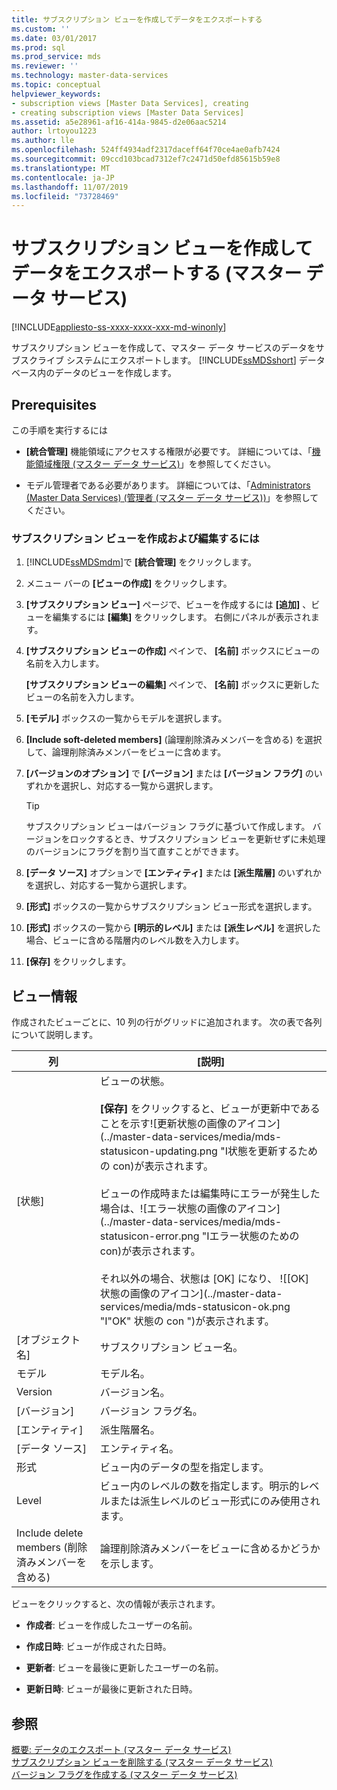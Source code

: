 ```yaml
---
title: サブスクリプション ビューを作成してデータをエクスポートする
ms.custom: ''
ms.date: 03/01/2017
ms.prod: sql
ms.prod_service: mds
ms.reviewer: ''
ms.technology: master-data-services
ms.topic: conceptual
helpviewer_keywords:
- subscription views [Master Data Services], creating
- creating subscription views [Master Data Services]
ms.assetid: a5e28961-af16-414a-9845-d2e06aac5214
author: lrtoyou1223
ms.author: lle
ms.openlocfilehash: 524ff4934adf2317daceff64f70ce4ae0afb7424
ms.sourcegitcommit: 09ccd103bcad7312ef7c2471d50efd85615b59e8
ms.translationtype: MT
ms.contentlocale: ja-JP
ms.lasthandoff: 11/07/2019
ms.locfileid: "73728469"
---
```

# <a name="create-a-subscription-view-to-export-data-master-data-services"></a>サブスクリプション ビューを作成してデータをエクスポートする (マスター データ サービス)

[!INCLUDE[appliesto-ss-xxxx-xxxx-xxx-md-winonly](../includes/appliesto-ss-xxxx-xxxx-xxx-md-winonly.md)]

  サブスクリプション ビューを作成して、マスター データ サービスのデータをサブスクライブ システムにエクスポートします。 [!INCLUDE[ssMDSshort](../includes/ssmdsshort-md.md)] データベース内のデータのビューを作成します。  
  
## <a name="prerequisites"></a>Prerequisites  
 この手順を実行するには  
  
-   **[統合管理]** 機能領域にアクセスする権限が必要です。 詳細については、「[機能領域権限 (マスター データ サービス)](../master-data-services/functional-area-permissions-master-data-services.md)」を参照してください。  
  
-   モデル管理者である必要があります。 詳細については、「[Administrators &#40;Master Data Services&#41; (管理者 &#40;マスター データ サービス&#41;)](../master-data-services/administrators-master-data-services.md)」を参照してください。  
  
### <a name="to-create-and-edit-a-subscription-view"></a>サブスクリプション ビューを作成および編集するには  
  
1.  [!INCLUDE[ssMDSmdm](../includes/ssmdsmdm-md.md)]で **[統合管理]** をクリックします。  
  
2.  メニュー バーの **[ビューの作成]** をクリックします。  
  
3.  **[サブスクリプション ビュー]** ページで、ビューを作成するには **[追加]** 、ビューを編集するには **[編集]** をクリックします。 右側にパネルが表示されます。  
  
4.  **[サブスクリプション ビューの作成]** ペインで、 **[名前]** ボックスにビューの名前を入力します。  
  
     **[サブスクリプション ビューの編集]** ペインで、 **[名前]** ボックスに更新したビューの名前を入力します。  
  
5.  **[モデル]** ボックスの一覧からモデルを選択します。  
  
6.  **[Include soft-deleted members]** (論理削除済みメンバーを含める) を選択して、論理削除済みメンバーをビューに含めます。  
  
7.  **[バージョンのオプション]** で **[バージョン]** または **[バージョン フラグ]** のいずれかを選択し、対応する一覧から選択します。  
  
    > [!TIP]  
    >  サブスクリプション ビューはバージョン フラグに基づいて作成します。 バージョンをロックするとき、サブスクリプション ビューを更新せずに未処理のバージョンにフラグを割り当て直すことができます。  
  
8.  **[データ ソース]** オプションで **[エンティティ]** または **[派生階層]** のいずれかを選択し、対応する一覧から選択します。  
  
9. **[形式]** ボックスの一覧からサブスクリプション ビュー形式を選択します。  
  
10. **[形式]** ボックスの一覧から **[明示的レベル]** または **[派生レベル]** を選択した場合、ビューに含める階層内のレベル数を入力します。  
  
11. **[保存]** をクリックします。  
  
## <a name="view-information"></a>ビュー情報  
 作成されたビューごとに、10 列の行がグリッドに追加されます。 次の表で各列について説明します。  
  
|列|[説明]|  
|------------|-----------------|  
|[状態]|ビューの状態。<br /><br /> **[保存]** をクリックすると、ビューが更新中であることを示す![更新状態の画像のアイコン](../master-data-services/media/mds-statusicon-updating.png "I状態を更新するための con)が表示されます。<br /><br /> ビューの作成時または編集時にエラーが発生した場合は、![エラー状態の画像のアイコン](../master-data-services/media/mds-statusicon-error.png "Iエラー状態のための con)が表示されます。<br /><br /> それ以外の場合、状態は [OK] になり、 ![[OK] 状態の画像のアイコン](../master-data-services/media/mds-statusicon-ok.png "I"OK" 状態の con ")が表示されます。|  
|[オブジェクト名]|サブスクリプション ビュー名。|  
|モデル|モデル名。|  
|Version|バージョン名。|  
|[バージョン]|バージョン フラグ名。|  
|[エンティティ]|派生階層名。|  
|[データ ソース]|エンティティ名。|  
|形式|ビュー内のデータの型を指定します。|  
|Level|ビュー内のレベルの数を指定します。明示的レベルまたは派生レベルのビュー形式にのみ使用されます。|  
|Include delete members (削除済みメンバーを含める)|論理削除済みメンバーをビューに含めるかどうかを示します。|  
  
 ビューをクリックすると、次の情報が表示されます。  
  
-   **作成者**: ビューを作成したユーザーの名前。  
  
-   **作成日時**: ビューが作成された日時。  
  
-   **更新者**: ビューを最後に更新したユーザーの名前。  
  
-   **更新日時**: ビューが最後に更新された日時。  
  
## <a name="see-also"></a>参照  
 [概要: データのエクスポート (マスター データ サービス)](../master-data-services/overview-exporting-data-master-data-services.md)   
 [サブスクリプション ビューを削除する &#40;マスター データ サービス&#41;](../master-data-services/delete-a-subscription-view-master-data-services.md)   
 [バージョン フラグを作成する (マスター データ サービス)](../master-data-services/create-a-version-flag-master-data-services.md)  
  
  
